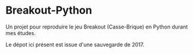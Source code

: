 # Breakout-Python
Un projet pour reproduire le jeu Breakout (Casse-Brique) en Python durant mes études.

Le dépot ici présent est issue d'une sauvegarde de 2017.
